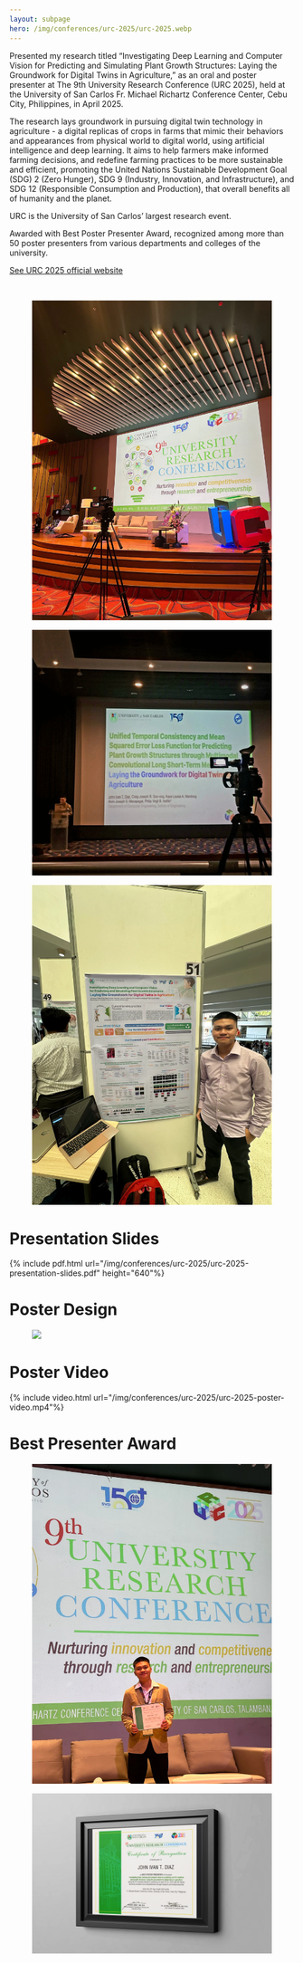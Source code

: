 ```yaml
---
layout: subpage
hero: /img/conferences/urc-2025/urc-2025.webp
---
```


<title>The 9th University Research Conference</title>

Presented my research titled “Investigating Deep Learning and Computer Vision for Predicting and Simulating Plant Growth Structures: Laying the Groundwork for Digital Twins in Agriculture,” as an oral and poster presenter at The 9th University Research Conference (URC 2025), held at the University of San Carlos Fr. Michael Richartz Conference Center, Cebu City, Philippines, in April 2025.

The research lays groundwork in pursuing digital twin technology in agriculture - a digital replicas of crops in farms that mimic their behaviors and appearances from physical world to digital world, using artificial intelligence and deep learning. It aims to help farmers make informed farming decisions, and redefine farming practices to be more sustainable and efficient, promoting the United Nations Sustainable Development Goal (SDG) 2 (Zero Hunger), SDG 9 (Industry, Innovation, and Infrastructure), and SDG 12 (Responsible Consumption and Production), that overall benefits all of humanity and the planet.

URC is the University of San Carlos’ largest research event.

Awarded with Best Poster Presenter Award, recognized among more than 50 poster presenters from various departments and colleges of the university.

<a href="https://usc.edu.ph/research/urc-2025" class="arrow-link">See URC 2025 official website</a>

<br>

<figure>
  <img src="/img/conferences/urc-2025/urc-2025-venue.webp">
</figure>

<figure style="--img-max: 560px;">
  <img src="/img/conferences/urc-2025/urc-2025-oral.webp">
</figure>

<figure style="--img-max: 480px;">
  <img src="/img/conferences/urc-2025/urc-2025-poster.webp">
</figure>

<h1>Presentation Slides</h1>

{% include pdf.html 
   url="/img/conferences/urc-2025/urc-2025-presentation-slides.pdf"
   height="640"%}

<h1>Poster Design</h1>

<figure>
  <img src="/img/conferences/urc-2025/urc-2025-poster-design.pdf">
</figure>

<h1>Poster Video</h1>

{% include video.html 
   url="/img/conferences/urc-2025/urc-2025-poster-video.mp4"%}

<h1>Best Presenter Award</h1>

<figure style="--img-max: 480px;">
  <img src="/img/conferences/urc-2025/urc-2025-award-1.webp">
</figure>

<figure>
  <img src="/img/conferences/urc-2025/urc-2025-award-2.webp">
</figure>